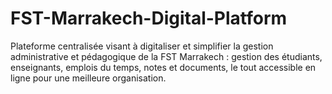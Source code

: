 # FST-Marrakech-Digital-Platform
Plateforme centralisée visant à digitaliser et simplifier la gestion administrative et pédagogique de la FST Marrakech : gestion des étudiants, enseignants, emplois du temps, notes et documents, le tout accessible en ligne pour une meilleure organisation.
